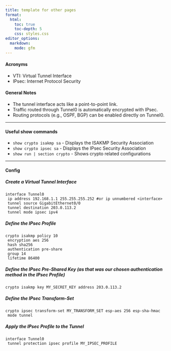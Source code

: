 ```yaml
---
title: template for other pages
format:
  html:
    toc: true
    toc-depth: 5
    css: styles.css
editor_options:
  markdown:
    mode: gfm
---
```

#### Acronyms

- VTI: Virtual Tunnel Interface
- IPsec: Internet Protocol Security

#### General Notes

- The tunnel interface acts like a point-to-point link.
- Traffic routed through Tunnel0 is automatically encrypted with IPsec.
- Routing protocols (e.g., OSPF, BGP) can be enabled directly on Tunnel0.

	
---

#### Useful show commands
- `show crypto isakmp sa` - Displays the ISAKMP Security Association
- `show crypto ipsec sa` - Displays the IPsec Security Association
- `show run | section crypto` - Shows crypto related configurations

---

#### Config

##### Create a Virtual Tunnel Interface
```
interface Tunnel0
 ip address 192.168.1.1 255.255.255.252 #or ip unnumbered <interface>
 tunnel source GigabitEthernet0/0
 tunnel destination 203.0.113.2
 tunnel mode ipsec ipv4
```

##### Define the IPsec Profile
```
crypto isakmp policy 10
 encryption aes 256
 hash sha256
 authentication pre-share
 group 14
 lifetime 86400
```

##### Define the IPsec Pre-Shared Key (as that was our chosen authentication method in the IPsec Profile)
```
crypto isakmp key MY_SECRET_KEY address 203.0.113.2
```

##### Define the IPsec Transform-Set
```
crypto ipsec transform-set MY_TRANSFORM_SET esp-aes 256 esp-sha-hmac
 mode tunnel
```

##### Apply the IPsec Profile to the Tunnel
```
interface Tunnel0
 tunnel protection ipsec profile MY_IPSEC_PROFILE
```